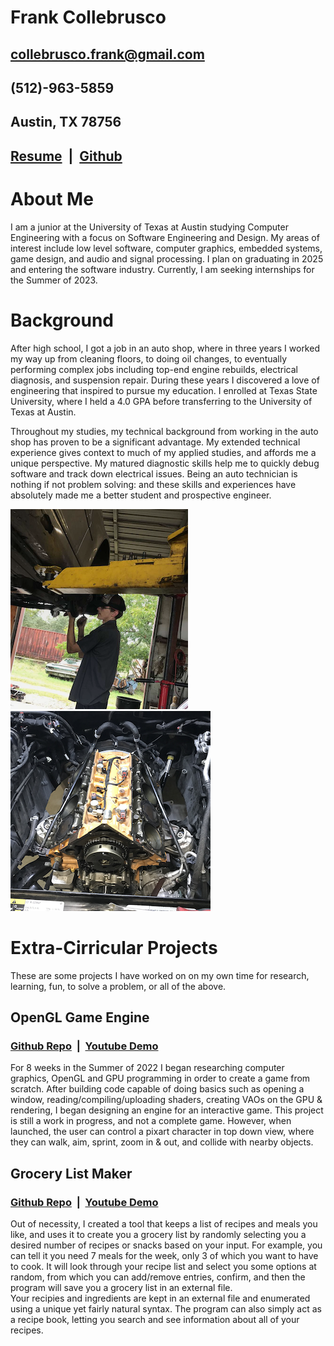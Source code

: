 # Frank Collebrusco
## collebrusco.frank@gmail.com
## (512)-963-5859
## Austin, TX 78756
## [Resume](https://drive.google.com/uc?id=1a0R4pNb9xapC8YmqukClF14nWq5w4CvP&export=download) &nbsp;|&nbsp; [Github](https://github.com/collebrusco)
# About Me
I am a junior at the University of Texas at Austin studying Computer Engineering with a focus on Software Engineering and Design. My areas of interest include low level software, computer graphics, embedded systems, game design, and audio and signal processing. I plan on graduating in 2025 and entering the software industry. Currently, I am seeking internships for the Summer of 2023.  
    
  
# Background
After high school, I got a job in an auto shop, where in three years I worked my way up from cleaning floors, to doing oil changes, to eventually performing complex jobs including top-end engine rebuilds, electrical diagnosis, and suspension repair. During these years I discovered a love of engineering that inspired to pursue my education. I enrolled at Texas State University, where I held a 4.0 GPA before transferring to the University of Texas at Austin.  

Throughout my studies, my technical background from working in the auto shop has proven to be a significant advantage. My extended technical experience gives context to much of my applied studies, and affords me a unique perspective. My matured diagnostic skills help me to quickly debug software and track down electrical issues. Being an auto technician is nothing if not problem solving: and these skills and experiences have absolutely made me a better student and prospective engineer.  
   
![Me in the Shop](/docs/assets/images/me_working_on_merc_small.PNG) ![Hemi Rebuild](/docs/assets/images/hemi_rebuild_small.png)   

# Extra-Cirricular Projects
These are some projects I have worked on on my own time for research, learning, fun, to solve a problem, or all of the above.
## OpenGL Game Engine
### [Github Repo](https://github.com/collebrusco/opengl-game-engine) &nbsp;|&nbsp; [Youtube Demo](https://youtu.be/hJseGaKIq68)   
For 8 weeks in the Summer of 2022 I began researching computer graphics, OpenGL and GPU programming in order to create a game from scratch. After building code capable of doing basics such as opening a window, reading/compiling/uploading shaders, creating VAOs on the GPU & rendering, I began designing an engine for an interactive game. This project is still a work in progress, and not a complete game. However, when launched, the user can control a pixart character in top down view, where they can walk, aim, sprint, zoom in & out, and collide with nearby objects.   

## Grocery List Maker
### [Github Repo](https://github.com/collebrusco/grocery-list-maker) &nbsp;|&nbsp; [Youtube Demo](https://youtu.be/nFomeJMN-k0)
Out of necessity, I created a tool that keeps a list of recipes and meals you like, and uses it to create you a grocery list by randomly selecting you a desired number of recipes or snacks based on your input. For example, you can tell it you need 7 meals for the week, only 3 of which you want to have to cook. It will look through your recipe list and select you some options at random, from which you can add/remove entries, confirm, and then the program will save you a grocery list in an external file.   
Your recipies and ingredients are kept in an external file and enumerated using a unique yet fairly natural syntax. The program can also simply act as a recipe book, letting you search and see information about all of your recipes.
